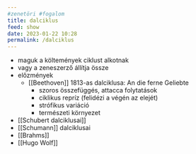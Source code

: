 ```yaml
---
#zenetöri #fogalom
title: dalciklus
feed: show
date: 2023-01-22 10:28
permalink: /dalciklus
---
```


- maguk a költemények ciklust alkotnak
- vagy a zeneszerző állítja össze
- előzmények
	- [[Beethoven]] 1813-as dalciklusa: An die ferne Geliebte
		- szoros összefüggés, attacca folytatások
		- ciklikus repríz (felidézi a végén az elejét)
		- strófikus variáció
		- természeti környezet
- [[Schubert dalciklusai]]
- [[Schumann]] dalciklusai
- [[Brahms]]
- [[Hugo Wolf]]